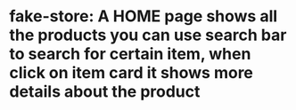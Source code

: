 # fake-store: A HOME page shows all the products you can use search bar to search for certain item, when click on item card it shows more  details about the product
